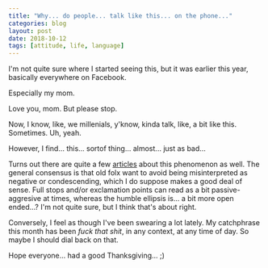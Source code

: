 ```yaml
---
title: "Why... do people... talk like this... on the phone..."
categories: blog
layout: post
date: 2018-10-12
tags: [attitude, life, language]
---
```


I'm not quite sure where I started seeing this, but it was earlier this year, basically everywhere on Facebook.

Especially my mom.

Love you, mom. But please stop.

Now, I know, like, we millenials, y'know, kinda talk, like, a bit like this. Sometimes. Uh, yeah.

However, I find... this... sortof thing... almost... just as bad...

Turns out there are quite a few [articles](https://theoutline.com/post/3333/why-do-old-people-text-like-this-an-investigation) about this phenomenon as well. The general consensus is that old folx want to avoid being misinterpreted as negative or condescending, which I do suppose makes a good deal of sense. Full stops and/or exclamation points can read as a bit passive-aggresive at times, whereas the humble ellipsis is... a bit more open ended...? I'm not quite sure, but I think that's about right.

Conversely, I feel as though I've been swearing a lot lately. My catchphrase this month has been _fuck that shit_, in any context, at any time of day. So maybe I should dial back on that.

Hope everyone... had a good Thanksgiving... ;)

